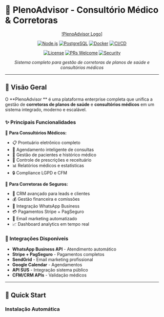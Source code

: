 # 🏥 PlenoAdvisor - Consultório Médico & Corretoras

<div align="center">

[!PlenoAdvisor  Logo](https://user-gen-media-assets.s3.amazonaws.com/gpt4o_images/8bfab9b3-9b87-4518-9325-925c85f4d4c2.png)]

[![Node.js](https://img.shields.io/badge/Node.js-18.x-green?logo=node.js)](https://nodejs.org/)
[![PostgreSQL](https://img.shields.io/badge/PostgreSQL-15-blue?logo=postgresql)](https://postgresql.org/)
[![Docker](https://img.shields.io/badge/Docker-Ready-blue?logo=docker)](https://docker.com/)
[![CI/CD](https://img.shields.io/badge/CI%2FCD-GitHub%20Actions-green?logo=github)](https://github.com/features/actions)

[![License](https://img.shields.io/badge/License-MIT-yellow.svg)](LICENSE)
[![PRs Welcome](https://img.shields.io/badge/PRs-welcome-brightgreen.svg)](CONTRIBUTING.md)
[![Security](https://img.shields.io/badge/Security-Enterprise-red?logo=security)](SECURITY.md)

*Sistema completo para gestão de corretoras de planos de saúde e consultórios médicos*

</div>

---

## 🎯 **Visão Geral**

O **PlenoAdvisor ** é uma plataforma enterprise completa que unifica a gestão de **corretoras de planos de saúde** e **consultórios médicos** em um sistema integrado, moderno e escalável.

### **✨ Principais Funcionalidades**

🏥 **Para Consultórios Médicos:**
- 📋 Prontuário eletrônico completo
- 📅 Agendamento inteligente de consultas
- 👥 Gestão de pacientes e histórico médico
- 💊 Controle de prescrições e receituário
- 📊 Relatórios médicos e estatísticas
- 🔒 Compliance LGPD e CFM

💼 **Para Corretoras de Seguros:**
- 🎯 CRM avançado para leads e clientes
- 💰 Gestão financeira e comissões
- 📱 Integração WhatsApp Business
- 💳 Pagamentos Stripe + PagSeguro
- 📧 Email marketing automatizado
- 📈 Dashboard analytics em tempo real

### **🔗 Integrações Disponíveis**
- **WhatsApp Business API** - Atendimento automático
- **Stripe + PagSeguro** - Pagamentos completos
- **SendGrid** - Email marketing profissional
- **Google Calendar** - Agendamentos
- **API SUS** - Integração sistema público
- **CFM/CRM APIs** - Validação médicos

---

## 🚀 **Quick Start**

### **Instalação Automática**
